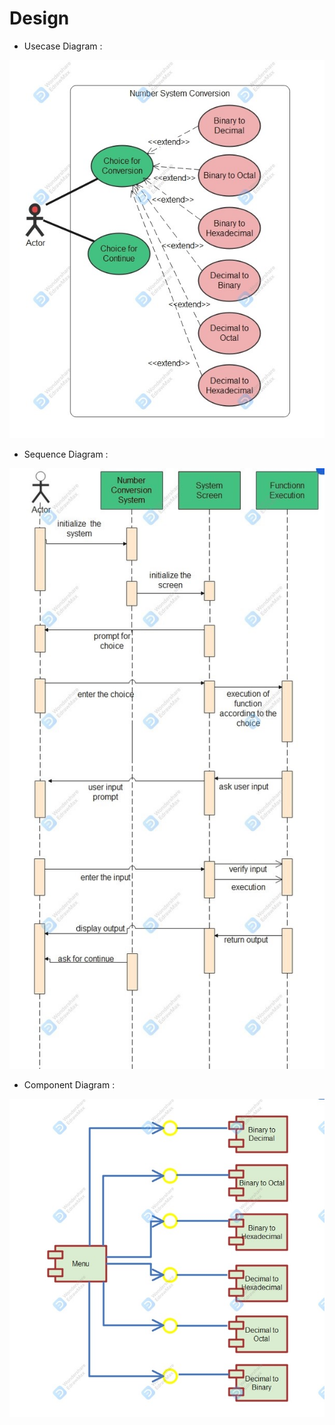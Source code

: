# Design

* Usecase Diagram :

![UsecaseDiagram](https://github.com/Prapti312/Mini_Project/blob/main/2_Design/use_case_diagram.jpg)

* Sequence Diagram :

![SequenceDiagram](https://github.com/Prapti312/Mini_Project/blob/main/2_Design/Sequence_Diagram.jpg)

* Component Diagram :

![ComponentDiagram](https://github.com/Prapti312/Mini_Project/blob/main/2_Architecture/Component_Diagram.jpg)
